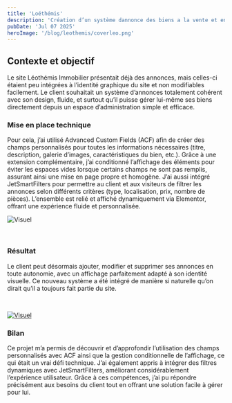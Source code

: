 ```yaml
---
title: 'Loéthémis'
description: 'Création d’un système dannonce des biens a la vente et en location'
pubDate: 'Jul 07 2025'
heroImage: '/blog/leothemis/coverleo.png'
---
```


## Contexte et objectif
Le site Léothémis Immobilier présentait déjà des annonces, mais celles-ci étaient peu intégrées à l’identité graphique du site et non modifiables facilement. Le client souhaitait un système d’annonces totalement cohérent avec son design, fluide, et surtout qu’il puisse gérer lui-même ses biens directement depuis un espace d’administration simple et efficace.






<section class="flex flex-col lg:flex-row my-10 gap-5 justify-center items-center">
<div class="w-full lg:w-1/2 " >

### Mise en place technique

Pour cela, j’ai utilisé Advanced Custom Fields (ACF) afin de créer des champs personnalisés pour toutes les informations nécessaires (titre, description, galerie d’images, caractéristiques du bien, etc.). Grâce à une extension complémentaire, j’ai conditionné l’affichage des éléments pour éviter les espaces vides lorsque certains champs ne sont pas remplis, assurant ainsi une mise en page propre et homogène. J’ai aussi intégré JetSmartFilters pour permettre au client et aux visiteurs de filtrer les annonces selon différents critères (type, localisation, prix, nombre de pièces). L’ensemble est relié et affiché dynamiquement via Elementor, offrant une expérience fluide et personnalisée.

</div>

<div class="w-full lg:w-1/2">

![Visuel](/blog/leothemis/leothemis.png)

</div>
</section>


</br>

### Résultat
Le client peut désormais ajouter, modifier et supprimer ses annonces en toute autonomie, avec un affichage parfaitement adapté à son identité visuelle. Ce nouveau système a été intégré de manière si naturelle qu’on dirait qu’il a toujours fait partie du site.

</br>

<a href="https://setjcreations.fr/" target="_blank">

![Visuel](/blog/leothemis/siteleo.png)
</a>
</br>


### Bilan 

Ce projet m’a permis de découvrir et d’approfondir l’utilisation des champs personnalisés avec ACF ainsi que la gestion conditionnelle de l’affichage, ce qui était un vrai défi technique. J’ai également appris à intégrer des filtres dynamiques avec JetSmartFilters, améliorant considérablement l’expérience utilisateur. Grâce à ces compétences, j’ai pu répondre précisément aux besoins du client tout en offrant une solution facile à gérer pour lui.

